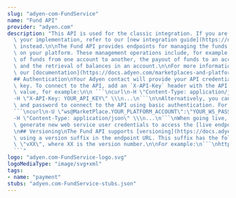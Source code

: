 ```yaml
---
slug: "adyen-com-FundService"
name: "Fund API"
provider: "adyen.com"
description: "This API is used for the classic integration. If you are just starting\
  \ your implementation, refer to our [new integration guide](https://docs.adyen.com/marketplaces-and-platforms)\
  \ instead.\n\nThe Fund API provides endpoints for managing the funds in the accounts\
  \ on your platform. These management operations include, for example, the transfer\
  \ of funds from one account to another, the payout of funds to an account holder,\
  \ and the retrieval of balances in an account.\n\nFor more information, refer to\
  \ our [documentation](https://docs.adyen.com/marketplaces-and-platforms/classic/).\n\
  ## Authentication\nYour Adyen contact will provide your API credential and an API\
  \ key. To connect to the API, add an `X-API-Key` header with the API key as the\
  \ value, for example:\n\n ```\ncurl\n-H \"Content-Type: application/json\" \\\n\
  -H \"X-API-Key: YOUR_API_KEY\" \\\n...\n```\n\nAlternatively, you can use the username\
  \ and password to connect to the API using basic authentication. For example:\n\n\
  ```\ncurl\n-U \"ws@MarketPlace.YOUR_PLATFORM_ACCOUNT\":\"YOUR_WS_PASSWORD\" \\\n\
  -H \"Content-Type: application/json\" \\\n...\n```\nWhen going live, you need to\
  \ generate new web service user credentials to access the [live endpoints](https://docs.adyen.com/development-resources/live-endpoints).\n\
  \n## Versioning\nThe Fund API supports [versioning](https://docs.adyen.com/development-resources/versioning)\
  \ using a version suffix in the endpoint URL. This suffix has the following format:\
  \ \"vXX\", where XX is the version number.\n\nFor example:\n```\nhttps://cal-test.adyen.com/cal/services/Fund/v6/accountHolderBalance\n\
  ```"
logo: "adyen.com-FundService-logo.svg"
logoMediaType: "image/svg+xml"
tags:
- name: "payment"
stubs: "adyen.com-FundService-stubs.json"
---
```

